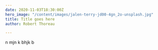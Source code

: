 ```yaml
---
date: 2020-11-03T18:30:00Z
hero_image: "/content/images/jalen-terry-jd00-4gn_2o-unsplash.jpg"
title: Title goes here
author: Robert Thoreau

---
```

n mjn k bhjk b